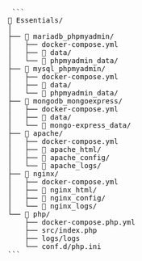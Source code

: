 <pre> ```
📁 Essentials/
│
├── 📁 mariadb_phpmyadmin/
│   ├── docker-compose.yml
│   ├── 📁 data/
│   └── 📁 phpmyadmin_data/
├── 📁 mysql_phpmyadmin/
│   ├── docker-compose.yml
│   ├── 📁 data/
│   └── 📁 phpmyadmin_data/
├── 📁 mongodb_mongoexpress/
│   ├── docker-compose.yml
│   ├── 📁 data/
│   └── 📁 mongo-express_data/
├── 📁 apache/
│   ├── docker-compose.yml
│   ├── 📁 apache_html/
│   ├── 📁 apache_config/
│   └── 📁 apache_logs/
├── 📁 nginx/
│   ├── docker-compose.yml
│   ├── 📁 nginx_html/
│   ├── 📁 nginx_config/
│   └── 📁 nginx_logs/
└── 📁 php/
    ├── docker-compose.php.yml
    ├── src/index.php
    ├── logs/logs
    └── conf.d/php.ini
``` </pre>
